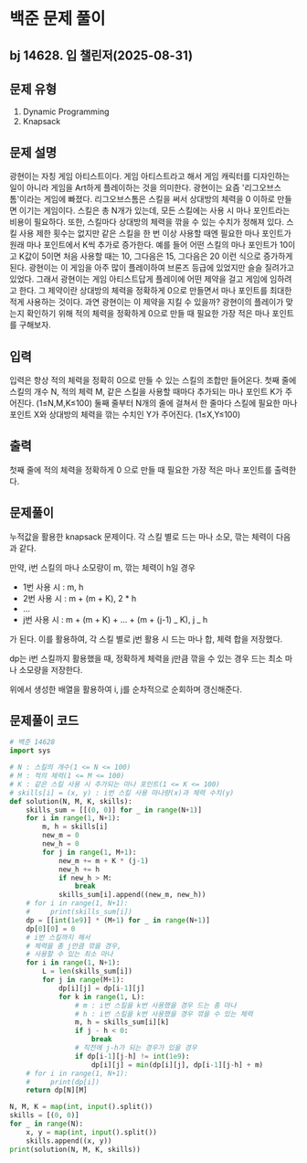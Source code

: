 # 백준 문제 풀이

## bj 14628. 입 챌린저(2025-08-31)

## 문제 유형

1. Dynamic Programming
2. Knapsack

## 문제 설명

광현이는 자칭 게임 아티스트이다. 게임 아티스트라고 해서 게임 캐릭터를 디자인하는 일이 아니라 게임을 Art하게 플레이하는 것을 의미한다. 광현이는 요즘 '리그오브스톰'이라는 게임에 빠졌다. 리그오브스톰은 스킬을 써서 상대방의 체력을 0 이하로 만들면 이기는 게임이다. 스킬은 총 N개가 있는데, 모든 스킬에는 사용 시 마나 포인트라는 비용이 필요하다. 또한, 스킬마다 상대방의 체력을 깎을 수 있는 수치가 정해져 있다. 스킬 사용 제한 횟수는 없지만 같은 스킬을 한 번 이상 사용할 때엔 필요한 마나 포인트가 원래 마나 포인트에서 K씩 추가로 증가한다. 예를 들어 어떤 스킬의 마나 포인트가 10이고 K값이 5이면 처음 사용할 때는 10, 그다음은 15, 그다음은 20 이런 식으로 증가하게 된다. 광현이는 이 게임을 아주 많이 플레이하여 브론즈 등급에 있었지만 슬슬 질려가고 있었다. 그래서 광현이는 게임 아티스트답게 플레이에 어떤 제약을 걸고 게임에 임하려고 한다. 그 제약이란 상대방의 체력을 정확하게 0으로 만들면서 마나 포인트를 최대한 적게 사용하는 것이다. 과연 광현이는 이 제약을 지킬 수 있을까? 광현이의 플레이가 맞는지 확인하기 위해 적의 체력을 정확하게 0으로 만들 때 필요한 가장 적은 마나 포인트를 구해보자.

## 입력

입력은 항상 적의 체력을 정확히 0으로 만들 수 있는 스킬의 조합만 들어온다. 첫째 줄에 스킬의 개수 N, 적의 체력 M, 같은 스킬을 사용할 때마다 추가되는 마나 포인트 K가 주어진다. (1≤N,M,K≤100) 둘째 줄부터 N개의 줄에 걸쳐서 한 줄마다 스킬에 필요한 마나 포인트 X와 상대방의 체력을 깎는 수치인 Y가 주어진다. (1≤X,Y≤100)

## 출력

첫째 줄에 적의 체력을 정확하게 0 으로 만들 때 필요한 가장 적은 마나 포인트를 출력한다.

## 문제풀이

누적값을 활용한 knapsack 문제이다. 각 스킬 별로 드는 마나 소모, 깎는 체력이 다음과 같다.

만약, i번 스킬의 마나 소모량이 m, 깎는 체력이 h일 경우

- 1번 사용 시 : m, h
- 2번 사용 시 : m + (m + K), 2 \* h
- ...
- j번 사용 시 : m + (m + K) + ... + (m + (j-1) _ K), j _ h

가 된다. 이를 활용하여, 각 스킬 별로 j번 활용 시 드는 마나 합, 체력 합을 저장했다.

dp는 i번 스킬까지 활용했을 때, 정확하게 체력을 j만큼 깎을 수 있는 경우 드는 최소 마나 소모량을 저장한다.

위에서 생성한 배열을 활용하여 i, j를 순차적으로 순회하며 갱신해준다.

## 문제풀이 코드

```python
# 백준 14628
import sys

# N : 스킬의 개수(1 <= N <= 100)
# M : 적의 체력(1 <= M <= 100)
# K : 같은 스킬 사용 시 추가되는 마나 포인트(1 <= K <= 100)
# skills[i] = (x, y) : i번 스킬 사용 마나량(x)과 체력 수치(y)
def solution(N, M, K, skills):
    skills_sum = [[(0, 0)] for _ in range(N+1)]
    for i in range(1, N+1):
        m, h = skills[i]
        new_m = 0
        new_h = 0
        for j in range(1, M+1):
            new_m += m + K * (j-1)
            new_h += h
            if new_h > M:
                break
            skills_sum[i].append((new_m, new_h))
    # for i in range(1, N+1):
    #     print(skills_sum[i])
    dp = [[int(1e9)] * (M+1) for _ in range(N+1)]
    dp[0][0] = 0
    # i번 스킬까지 해서
    # 체력을 총 j만큼 깎을 경우,
    # 사용할 수 있는 최소 마나
    for i in range(1, N+1):
        L = len(skills_sum[i])
        for j in range(M+1):
            dp[i][j] = dp[i-1][j]
            for k in range(1, L):
                # m : i번 스킬을 k번 사용했을 경우 드는 총 마나
                # h : i번 스킬을 k번 사용했을 경우 깎을 수 있는 체력
                m, h = skills_sum[i][k]
                if j - h < 0:
                    break
                # 직전에 j-h가 되는 경우가 있을 경우
                if dp[i-1][j-h] != int(1e9):
                    dp[i][j] = min(dp[i][j], dp[i-1][j-h] + m)
    # for i in range(1, N+1):
    #     print(dp[i])
    return dp[N][M]

N, M, K = map(int, input().split())
skills = [(0, 0)]
for _ in range(N):
    x, y = map(int, input().split())
    skills.append((x, y))
print(solution(N, M, K, skills))
```

```java


```
